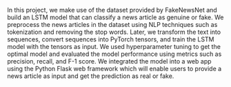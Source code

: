 In this project, we make use of the dataset provided by FakeNewsNet and build an LSTM model that can classify a news article as genuine or fake. We preprocess the news articles in the dataset using NLP techniques such as tokenization and removing the stop words. Later, we transform the text into sequences, convert sequences into PyTorch tensors, and train the LSTM model with the tensors as input. We used hyperparameter tuning to get the optimal model and evaluated the model performance using metrics such as precision, recall, and F-1 score. We integrated the model into a web app using the Python Flask web framework which will enable users to provide a news article as input and get the prediction as real or fake.
